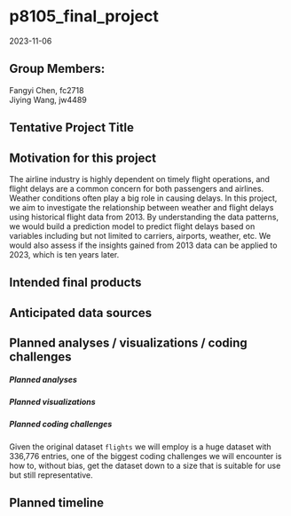 p8105_final_project
================
2023-11-06

## Group Members:

Fangyi Chen, fc2718 <br>Jiying Wang, jw4489

## Tentative Project Title

## Motivation for this project

The airline industry is highly dependent on timely flight operations,
and flight delays are a common concern for both passengers and airlines.
Weather conditions often play a big role in causing delays. In this
project, we aim to investigate the relationship between weather and
flight delays using historical flight data from 2013. By understanding
the data patterns, we would build a prediction model to predict flight
delays based on variables including but not limited to carriers,
airports, weather, etc. We would also assess if the insights gained from
2013 data can be applied to 2023, which is ten years later.

## Intended final products

## Anticipated data sources

## Planned analyses / visualizations / coding challenges

##### Planned analyses

##### Planned visualizations

##### Planned coding challenges

Given the original dataset `flights` we will employ is a huge dataset
with 336,776 entries, one of the biggest coding challenges we will
encounter is how to, without bias, get the dataset down to a size that
is suitable for use but still representative.

## Planned timeline
